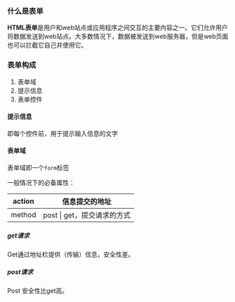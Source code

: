 ### 什么是表单

**HTML表单**是用户和web站点或应用程序之间交互的主要内容之一。它们允许用户将数据发送到web站点。大多数情况下，数据被发送到web服务器，但是web页面也可以拦截它自己并使用它。

### 表单构成

1. 表单域
2. 提示信息
3. 表单控件

#### 提示信息

即每个控件前，用于提示输入信息的文字

#### 表单域

表单域即一个`form`标签

一般情况下的必备属性：

| action | 信息提交的地址 |
| :---: | :---: |
| method | post \| get，提交请求的方式 |

##### get请求
Get通过地址栏提供（传输）信息，安全性差。

##### post请求
Post 安全性比get高。


